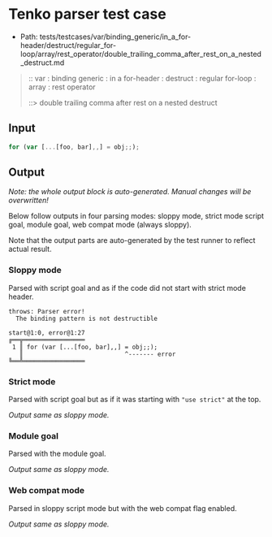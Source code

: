 # Tenko parser test case

- Path: tests/testcases/var/binding_generic/in_a_for-header/destruct/regular_for-loop/array/rest_operator/double_trailing_comma_after_rest_on_a_nested_destruct.md

> :: var : binding generic : in a for-header : destruct : regular for-loop : array : rest operator
>
> ::> double trailing comma after rest on a nested destruct

## Input


`````js
for (var [...[foo, bar],,] = obj;;);
`````

## Output

_Note: the whole output block is auto-generated. Manual changes will be overwritten!_

Below follow outputs in four parsing modes: sloppy mode, strict mode script goal, module goal, web compat mode (always sloppy).

Note that the output parts are auto-generated by the test runner to reflect actual result.

### Sloppy mode

Parsed with script goal and as if the code did not start with strict mode header.

`````
throws: Parser error!
  The binding pattern is not destructible

start@1:0, error@1:27
╔══╦═════════════════
 1 ║ for (var [...[foo, bar],,] = obj;;);
   ║                            ^------- error
╚══╩═════════════════

`````

### Strict mode

Parsed with script goal but as if it was starting with `"use strict"` at the top.

_Output same as sloppy mode._

### Module goal

Parsed with the module goal.

_Output same as sloppy mode._

### Web compat mode

Parsed in sloppy script mode but with the web compat flag enabled.

_Output same as sloppy mode._
